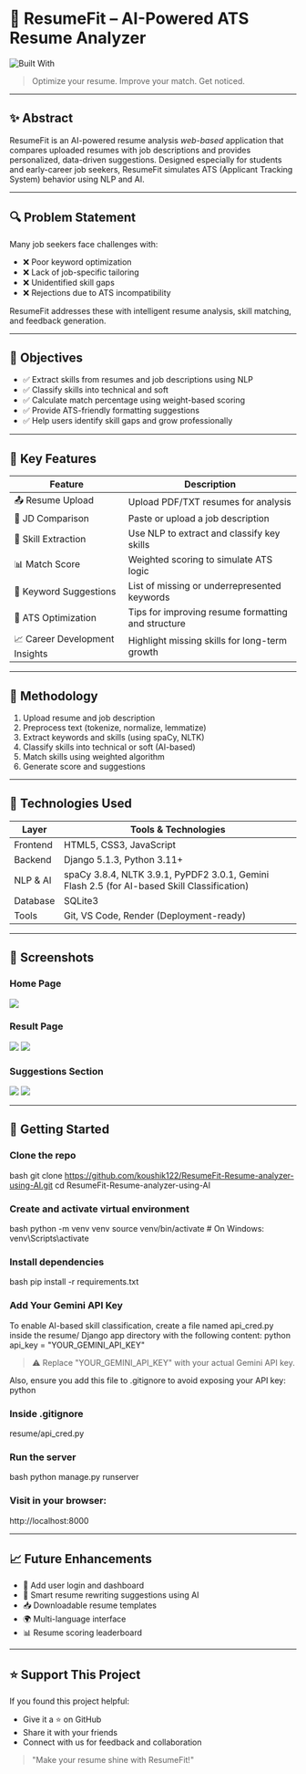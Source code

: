 # 💼 ResumeFit – AI-Powered ATS Resume Analyzer

![Built With](https://img.shields.io/badge/Built%20With-Django%20%7C%20HTML%20%7C%20CSS%20%7C%20JavaScript-blue.svg)

> Optimize your resume. Improve your match. Get noticed.

---
## ✨ Abstract

ResumeFit is an AI-powered resume analysis *web-based* application that compares uploaded resumes with job descriptions and provides personalized, data-driven suggestions. Designed especially for students and early-career job seekers, ResumeFit simulates ATS (Applicant Tracking System) behavior using NLP and AI.

---
## 🔍 Problem Statement

Many job seekers face challenges with:

- ❌ Poor keyword optimization
- ❌ Lack of job-specific tailoring
- ❌ Unidentified skill gaps
- ❌ Rejections due to ATS incompatibility

ResumeFit addresses these with intelligent resume analysis, skill matching, and feedback generation.

---
## 🎯 Objectives

- ✅ Extract skills from resumes and job descriptions using NLP
- ✅ Classify skills into technical and soft
- ✅ Calculate match percentage using weight-based scoring
- ✅ Provide ATS-friendly formatting suggestions
- ✅ Help users identify skill gaps and grow professionally

---
## 🧰 Key Features

| Feature                        | Description                                        |
| ------------------------------ | -------------------------------------------------- |
| 📤 Resume Upload               | Upload PDF/TXT resumes for analysis                |
| 📝 JD Comparison               | Paste or upload a job description                  |
| 🧠 Skill Extraction            | Use NLP to extract and classify key skills         |
| 📊 Match Score                 | Weighted scoring to simulate ATS logic             |
| 🧾 Keyword Suggestions         | List of missing or underrepresented keywords       |
| 🧱 ATS Optimization            | Tips for improving resume formatting and structure |
| 📈 Career Development Insights | Highlight missing skills for long-term growth      |

---
## 🧪 Methodology

1. Upload resume and job description
2. Preprocess text (tokenize, normalize, lemmatize)
3. Extract keywords and skills (using spaCy, NLTK)
4. Classify skills into technical or soft (AI-based)
5. Match skills using weighted algorithm
6. Generate score and suggestions

---
## 🧠 Technologies Used

| Layer        | Tools & Technologies                                                                        |
| -------- | ------------------------------------------------------------------------------------------- |
| Frontend     | HTML5, CSS3, JavaScript                                                                     |
| Backend      | Django 5.1.3, Python 3.11+                                                                  |
| NLP & AI     | spaCy 3.8.4, NLTK 3.9.1, PyPDF2 3.0.1, Gemini Flash 2.5 (for AI-based Skill Classification) |
| Database     | SQLite3                                                                                     |
| Tools        | Git, VS Code, Render (Deployment-ready)                                                     |

---
## 📸 Screenshots

### **Home Page**
![](assets/screenshots/home.png)

### **Result Page**
![](assets/screenshots/result_1.png)
![](assets/screenshots/result_2.png)

### **Suggestions Section**
![](assets/screenshots/suggestion_1.png)
![](assets/screenshots/suggestion_2.png)

---
## 🚀 Getting Started

### Clone the repo
bash
git clone https://github.com/koushik122/ResumeFit-Resume-analyzer-using-AI.git
cd ResumeFit-Resume-analyzer-using-AI

### Create and activate virtual environment
bash
python -m venv venv
source venv/bin/activate   # On Windows: venv\Scripts\activate

### Install dependencies
bash
pip install -r requirements.txt

### Add Your Gemini API Key
To enable AI-based skill classification, create a file named api_cred.py inside the resume/ Django app directory with the following content:
python
api_key = "YOUR_GEMINI_API_KEY"

> ⚠ Replace "YOUR_GEMINI_API_KEY" with your actual Gemini API key.

Also, ensure you add this file to .gitignore to avoid exposing your API key:
python
### Inside .gitignore
resume/api_cred.py

### Run the server
bash
python manage.py runserver

### Visit in your browser:
http://localhost:8000

---
## 📈 Future Enhancements

- 🔐 Add user login and dashboard
- 🤖 Smart resume rewriting suggestions using AI
- 📥 Downloadable resume templates
- 🌍 Multi-language interface
- 📊 Resume scoring leaderboard

---
## ⭐ Support This Project

If you found this project helpful:
- Give it a ⭐ on GitHub
- Share it with your friends
- Connect with us for feedback and collaboration

> "Make your resume shine with ResumeFit!"
